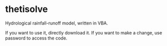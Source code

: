 # thetisolve

Hydrological rainfall-runoff model, written in VBA.

If you want to use it, directly download it.
If you want to make a change, use password to access the code.
